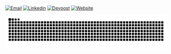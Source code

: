 ###
[![Email](https://img.shields.io/static/v1?message=Email&logo=Minutemailer&label=&color=14ACC2&logoColor=white&labelColor=&style=for-the-badge)](mailto:hello@aleixrosinach.me)
[![Linkedin](https://img.shields.io/static/v1?message=LinkedIn&logo=linkedin&label=&color=0077B5&logoColor=white&labelColor=&style=for-the-badge)](www.linkedin.com/in/aleix-rosinach)
[![Devpost](https://img.shields.io/static/v1?message=Devpost&logo=devpost&label=&color=003e54&logoColor=white&labelColor=&style=for-the-badge)](https://devpost.com/bepes-code)
[![Website](https://img.shields.io/static/v1?message=Website&logo=Awwwards&label=&color=33425C&logoColor=white&labelColor=&style=for-the-badge)](https://aleixrosinach.me)


<picture>
  <source media="(prefers-color-scheme: dark)" srcset="https://raw.githubusercontent.com/bepes-code/bepes-code/output/github-contribution-grid-snake-dark.svg">
  <source media="(prefers-color-scheme: light)" srcset="https://raw.githubusercontent.com/bepes-code/bepes-code/output/github-contribution-grid-snake.svg">
  <img alt="github contribution grid snake animation" src="https://raw.githubusercontent.com/bepes-code/bepes-code/output/github-contribution-grid-snake.svg">
</picture>
